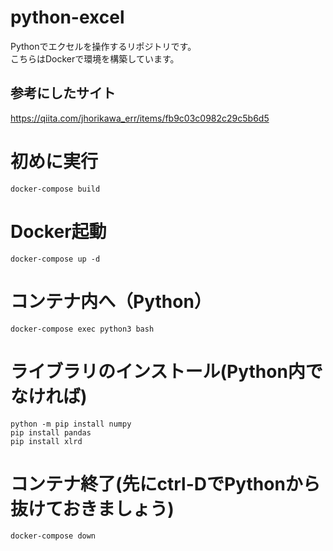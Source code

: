 # python-excel
Pythonでエクセルを操作するリポジトリです。<br>
こちらはDockerで環境を構築しています。<br>

## 参考にしたサイト
https://qiita.com/jhorikawa_err/items/fb9c03c0982c29c5b6d5

# 初めに実行
```
docker-compose build
```

# Docker起動
```
docker-compose up -d
```

# コンテナ内へ（Python）
```
docker-compose exec python3 bash
```

# ライブラリのインストール(Python内でなければ)
```
python -m pip install numpy
pip install pandas
pip install xlrd
```

# コンテナ終了(先にctrl-DでPythonから抜けておきましょう)
```
docker-compose down
```